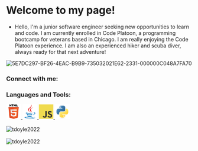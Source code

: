 <h1 align="left">Welcome to my page!</h1>

- Hello, I'm a junior software engineer seeking new opportunities to learn and code. I am currently enrolled in Code Platoon, a programming bootcamp for veterans based in Chicago. I am really enjoying the Code Platoon experience. I am also an experienced hiker and scuba diver, always ready for that next adventure!

![5E7DC297-BF26-4EAC-B9B9-735032021E62-2331-000000C048A7FA70](https://user-images.githubusercontent.com/116907919/235219726-2efe5eff-ae44-460c-81ec-c9b88e10c4ef.jpg)



<h3 align="left">Connect with me:</h3>
<p align="left">
</p>

<h3 align="left">Languages and Tools:</h3>
<p align="left"> <a href="https://www.w3.org/html/" target="_blank" rel="noreferrer"> <img src="https://raw.githubusercontent.com/devicons/devicon/master/icons/html5/html5-original-wordmark.svg" alt="html5" width="40" height="40"/> </a> <a href="https://www.java.com" target="_blank" rel="noreferrer"> <img src="https://raw.githubusercontent.com/devicons/devicon/master/icons/java/java-original.svg" alt="java" width="40" height="40"/> </a> <a href="https://developer.mozilla.org/en-US/docs/Web/JavaScript" target="_blank" rel="noreferrer"> <img src="https://raw.githubusercontent.com/devicons/devicon/master/icons/javascript/javascript-original.svg" alt="javascript" width="40" height="40"/> </a> <a href="https://www.python.org" target="_blank" rel="noreferrer"> <img src="https://raw.githubusercontent.com/devicons/devicon/master/icons/python/python-original.svg" alt="python" width="40" height="40"/> </a> </p>

<p><img align="center" src="https://github-readme-stats.vercel.app/api/top-langs?username=tdoyle2022&show_icons=true&locale=en&layout=compact" alt="tdoyle2022" /></p>

<p><img align="center" src="https://github-readme-streak-stats.herokuapp.com/?user=tdoyle2022&" alt="tdoyle2022" /></p>

